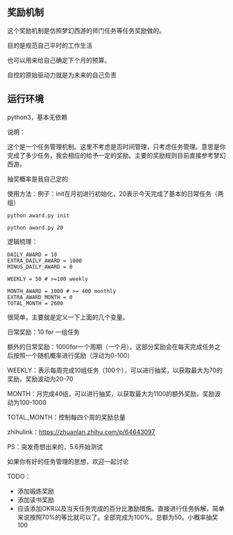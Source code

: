 ## 奖励机制

这个奖励机制是仿照梦幻西游的师门任务等任务奖励做的。

目的是规范自己平时的工作生活

也可以用来给自己确定下个月的预算。

自控的原始驱动力就是为未来的自己负责
## 运行环境
python3，基本无依赖

说明：

这个是一个任务管理机制。这里不考虑是否时间管理，只考虑任务管理。意思是你完成了多少任务，我会相应的给予一定的奖励。主要的奖励规则目前直接参考梦幻西游。

抽奖概率是我自己定的

使用方法：例子：init在月初进行初始化，20表示今天完成了基本的日常任务（两组）
```
python award.py init

python award.py 20
```
逻辑梳理：
```
DAILY_AWARD = 10
EXTRA_DAILY_AWARD = 1000
MINUS_DAILY_AWARD = 0

WEEKLY = 50 # >=100 weekly

MONTH_AWARD = 1000 # >= 400 monthly
EXTRA_AWARD_MONTH = 0
TOTAL_MONTH = 2600
```
很简单，主要就是定义一下上面的几个变量。

日常奖励：10 for 一组任务

额外的日常奖励：1000for一个周期（一个月）。这部分奖励会在每天完成任务之后按照一个随机概率进行奖励（浮动为0-100）

WEEKLY：表示每周完成10组任务（100个），可以进行抽奖，以获取最大为70的奖励，奖励波动为20-70

MONTH：月完成40组，可以进行抽奖，以获取最大为1100的额外奖励，奖励波动为100-1000

TOTAL_MONTH：控制每四个周的奖励总量

zhihulink：https://zhuanlan.zhihu.com/p/64643097

PS：突发奇想出来的，5.6开始测试

如果你有好的任务管理的思想，欢迎一起讨论

TODO：
- 添加锻炼奖励
- 添加读书奖励
- 应该添加OKR以及当天任务完成的百分比激励措施。直接进行任务拆解，简单来说按照70%的等比就可以了。全部完成为100%。总额为50。小概率抽奖100
